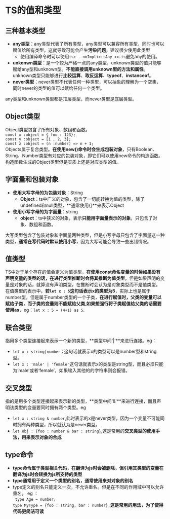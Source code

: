 # TS的值和类型

## 三种基本类型

- **any类型**：any类型代表了所有类型，any类型可以兼容所有类型，同时也可以赋值给所有类型，这就导致可能会产生**污染问题**。建议很少使用此类型
  - 使用编译命令时可以使用`tsc --noImplicitAny xx.ts`避免any的使用。
- **unkonwn类型**：是一个较为严格一点的any类型，unknown类型的值只能够赋给any型和unknown型。**不能直接调用unknown型的方法和属性**。unknown类型只能够进行**比较运算**、**取反运算**、**typeof**、**instanceof**。
- **never类型**：never类型不代表任何一种类型，可以抽象的理解为一个空集，同时never的类型的值可以赋给任何一个类型。

any类型和unknown类型都是顶层类型，而never类型是底层类型。

## Object类型

Object类型包含了所有对象、数组和函数。  
``const x :object = { foo : 123};``  
``const y :object = [1 , 2, 3];``  
``const z :object = (n :number) => n + 1;``  
Objects属于复合类型。**在使用new()命令时会生成包装对象**，只有Boolean、String、Number类型有对应的包装对象，即它们可以使用new命令的构造函数。构造函数生成的Object类型但是实质上还是对应类型的值。

## 字面量和包装对象

- **使用大写字母的为包装对象**：String
  - **Object**：ts中广义的对象，包含了一切能转换为值的类型，除了undefined和null类型，**通常使用{}**来表示Object
- **使用小写字母的为字面量**：string
  - **object**：ts中狭义的对象，表示**只能用字面量表示的对象**，只包含了对象、数组和函数。

大写类型包含了包装对象和字面量两种类型，但是小写字母只包含了字面量这一种类型，**通常在写代码时默认使用小写**，因为大写可能会导致一些出错情况。

## 值类型

TS中对于单个存在的值会定义为值类型，**在使用const命名变量的时候如果没有声明变量的类型的话，在进行类型推断时会将其推断为值类型**，但是如果声明的变量是对象的话，就算没有声明类型，在推断时会认为是对象类型而不是值类型。  
在值类型的表示中，**若`let x : 5`这句话表示x的类型为5**，实际上也是属于number型，但是属于number类型的一个子类，**在进行赋值时，父类的变量可以赋给子类，而子类的变量则不能赋给父类**,**如果想强行将子类赋值给父类的话需要使用as**，eg：`let x : 5 = (4+1) as 5`.

## 联合类型

指用多个类型连接起来表示一个新的类型，**类型中间\'|'**来进行连接。eg：

- ` let x : string|number； `这句话就表示x的类型可以是number型和string型。
- `let x : 'male' | 'female'`这句话就表示x的类型是string型，而且必须只能为‘male’或者‘female’，如果输入其他的的字符串则会报错。

## 交叉类型

指的是用多个类型连接起来表示新的类型，**类型中间\'&'**来进行连接，而且声明该类型的变量要同时拥有两个类型。eg

- ` let x : string & number `,此时表示的x是never类型，因为一个变量不可能同时拥有两种类型，所以就认为是never类型。
- `let obj : {foo : number & bar : string}`,这是常用的**交叉类型的使用手法，用来表示对象的合成**

## type命令

- **type命令属于类型相关代码，在翻译为js时会被删除，但引用其类型的变量在翻译为js时会转换为js所支持的类型**
- **type通常用于定义一个类型的别名，通常使用来对对象的别名**
- type定义的别名只能定义一次，不允许重名。但是在不同的作用域中可以允许重名。
eg ：  
` type Age = number;`  
`type MyType = {foo : string, bar : number};`**这是常用的用法，为了使得代码更简洁可读**
